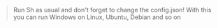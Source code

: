 > Run Sh as usual and don't forget to change the config.json!
> With this you can run Windows on Linux, Ubuntu, Debian and so on 
